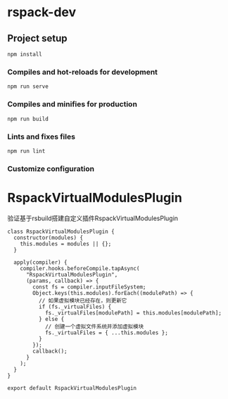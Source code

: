 # rspack-dev

## Project setup
```
npm install
```

### Compiles and hot-reloads for development
```
npm run serve
```

### Compiles and minifies for production
```
npm run build
```

### Lints and fixes files
```
npm run lint
```

### Customize configuration


# RspackVirtualModulesPlugin
验证基于rsbuild搭建自定义插件RspackVirtualModulesPlugin

```
class RspackVirtualModulesPlugin {
  constructor(modules) {
    this.modules = modules || {};
  }

  apply(compiler) {
    compiler.hooks.beforeCompile.tapAsync(
      "RspackVirtualModulesPlugin",
      (params, callback) => {
        const fs = compiler.inputFileSystem;
        Object.keys(this.modules).forEach((modulePath) => {
          // 如果虚拟模块已经存在，则更新它
          if (fs._virtualFiles) {
            fs._virtualFiles[modulePath] = this.modules[modulePath];
          } else {
            // 创建一个虚拟文件系统并添加虚拟模块
            fs._virtualFiles = { ...this.modules };
          }
        });
        callback();
      }
    );
  }
}

export default RspackVirtualModulesPlugin
```
